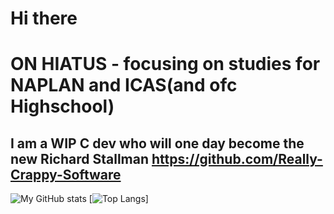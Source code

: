 # Hi there
# __ON HIATUS - focusing on studies for NAPLAN and ICAS(and ofc Highschool)__
## I am a WIP C dev who will one day become the new Richard Stallman https://github.com/Really-Crappy-Software
![My GitHub stats](https://github-readme-stats.vercel.app/api?username=Rioboyva2554&theme=tokyonight)
[![Top Langs](https://github-readme-stats.vercel.app/api/top-langs/?username=Rioboyva2554&layout=pie&theme=tokyonight)]

